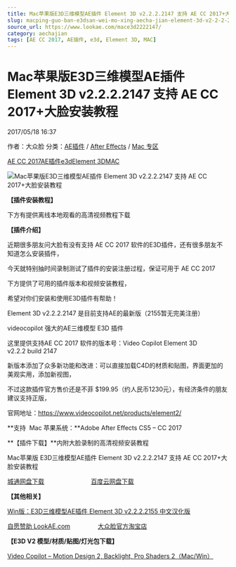 ```yaml
---
title: Mac苹果版E3D三维模型AE插件 Element 3D v2.2.2.2147 支持 AE CC 2017+大脸安装教程
slug: macping-guo-ban-e3dsan-wei-mo-xing-aecha-jian-element-3d-v2-2-2-2147-zhi-chi-ae-cc-2017-da-lian-an-zhuang-jiao-cheng
source_url: https://www.lookae.com/mace3d2222147/
category: aechajian
tags: [AE CC 2017, AE插件, e3d, Element 3D, MAC]
---
```

# Mac苹果版E3D三维模型AE插件 Element 3D v2.2.2.2147 支持 AE CC 2017+大脸安装教程

2017/05/18 16:37

作者：大众脸
分类：[AE插件](https://www.lookae.com/after-effects/aechajian/) / [After Effects](https://www.lookae.com/after-effects/) / [Mac 专区](https://www.lookae.com/mac-osx/)

[AE CC 2017](https://www.lookae.com/tag/ae-cc-2017/)[AE插件](https://www.lookae.com/tag/ae%e6%8f%92%e4%bb%b6/)[e3d](https://www.lookae.com/tag/e3d/)[Element 3D](https://www.lookae.com/tag/element-3d/)[MAC](https://www.lookae.com/tag/mac/)

![Mac苹果版E3D三维模型AE插件 Element 3D v2.2.2.2147 支持 AE CC 2017+大脸安装教程](https://www.lookae.com/wp-content/uploads/2016/08/E3D222.jpg "Mac苹果版E3D三维模型AE插件 Element 3D v2.2.2.2147 支持 AE CC 2017+大脸安装教程-LookAE.com")

**【插件安装教程】**

下方有提供离线本地观看的高清视频教程下载

**【插件介绍】**

近期很多朋友问大脸有没有支持 AE CC 2017 软件的E3D插件，还有很多朋友不知道怎么安装插件，

今天就特别抽时间录制测试了插件的安装注册过程，保证可用于 AE CC 2017

下方提供了可用的插件版本和视频安装教程，

希望对你们安装和使用E3D插件有帮助！

Element 3D v2.2.2.2147 是目前支持AE的最新版（2155暂无完美注册）

videocopilot 强大的AE三维模型 E3D 插件

这里提供支持AE CC 2017 软件的版本号：Video Copilot Element 3D v2.2.2 build 2147

新版本添加了众多新功能和改进：可以直接加载C4D的材质和贴图，界面更加的美观实用，添加新视图，

不过这款插件官方售价还是不菲 $199.95（约人民币1230元），有经济条件的朋友建议支持正版，

官网地址：https://www.videocopilot.net/products/element2/

**支持  Mac 苹果系统：**Adobe After Effects CS5 – CC 2017

**【插件下载】**内附大脸录制的高清视频安装教程

Mac苹果版 E3D三维模型AE插件 Element 3D v2.2.2.2147 支持 AE CC 2017+大脸安装教程

[城通网盘下载](https://www.pipipan.com/fs/680462-203319958)                           [百度云网盘下载](https://pan.baidu.com/s/1jIr8bga)

**【其他相关】**

[Win版：E3D三维模型AE插件 Element 3D v2.2.2.2155 中文汉化版](https://www.lookae.com/e3d-2222155cn/)

[自愿赞助 LookAE.com](https://www.lookae.com/sponsor/)                [大众脸官方淘宝店](https://lookae.taobao.com/)

**【E3D V2 模型/材质/贴图/灯光包下载】**

[Video Copilot – Motion Design 2, Backlight, Pro Shaders 2（Mac/Win）](https://www.lookae.com/e3dv2mx/)

